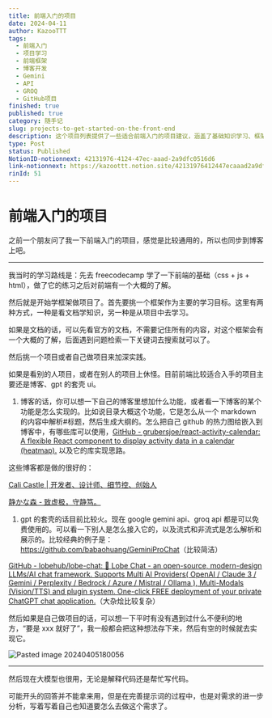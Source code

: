 ```yaml
---
title: 前端入门的项目
date: 2024-04-11
author: KazooTTT
tags:
  - 前端入门
  - 项目学习
  - 前端框架
  - 博客开发
  - Gemini
  - API
  - GROQ
  - GitHub项目
finished: true
published: true
category: 随手记
slug: projects-to-get-started-on-the-front-end
description: 这个项目列表提供了一些适合前端入门的项目建议，涵盖了基础知识学习、框架实践和个人项目开发等方面。其中包括了博客开发、UI设计、以及接入Gemini API和GROQ API等内容的示例。
type: Post
status: Published
NotionID-notionnext: 42131976-4124-47ec-aaad-2a9dfc0516d6
link-notionnext: https://kazoottt.notion.site/42131976412447ecaaad2a9dfc0516d6
rinId: 51
---
```


# 前端入门的项目

之前一个朋友问了我一下前端入门的项目，感觉是比较通用的，所以也同步到博客上吧。

---

我当时的学习路线是：先去 freecodecamp 学了一下前端的基础（css + js + html），做了它的练习之后对前端有一个大概的了解。

然后就是开始学框架做项目了。首先要挑一个框架作为主要的学习目标。这里有两种方式，一种是看文档学知识，另一种是从项目中去学习。

如果是文档的话，可以先看官方的文档，不需要记住所有的内容，对这个框架会有一个大概的了解，后面遇到问题检索一下关键词去搜索就可以了。

然后挑一个项目或者自己做项目来加深实践。

如果是看别的人项目，或者在别人的项目上休怪。目前前端比较适合入手的项目主要还是博客、gpt 的套壳 ui。

1. 博客的话，你可以想一下自己的博客里想加什么功能，或者看一下博客的某个功能是怎么实现的。比如说目录大概这个功能，它是怎么从一个 markdown 的内容中解析#标题，然后生成大纲的。怎么把自己 github 的热力图给嵌入到博客中，有哪些库可以使用，[GitHub - grubersjoe/react-activity-calendar: A flexible React component to display activity data in a calendar (heatmap).](https://github.com/grubersjoe/react-activity-calendar) 以及它的库实现思路。

这些博客都是做的很好的：

[Cali Castle | 开发者、设计师、细节控、创始人](https://cali.so/)

[静かな森 - 致虚极，守静笃。](https://innei.in/)

1. gpt 的套壳的话目前比较火。现在 google gemini api、groq api 都是可以免费使用的。可以看一下别人是怎么接入它的，以及流式和非流式是怎么解析和展示的。比较经典的例子是：
    <https://github.com/babaohuang/GeminiProChat>（比较简洁）

[GitHub - lobehub/lobe-chat: 🤯 Lobe Chat - an open-source, modern-design LLMs/AI chat framework. Supports Multi AI Providers( OpenAI / Claude 3 / Gemini / Perplexity / Bedrock / Azure / Mistral / Ollama ), Multi-Modals (Vision/TTS) and plugin system. One-click FREE deployment of your private ChatGPT chat application.](https://github.com/lobehub/lobe-chat)（大杂烩比较复杂）

然后如果是自己做项目的话，可以想一下平时有没有遇到过什么不便利的地方，“要是 xxx 就好了”，我一般都会把这种想法存下来，然后有空的时候就去实现它。

![Pasted image 20240405180056](https://pictures.kazoottt.top/2024/04/20240411-63ea5846be622124eba970ce3738abf0.png)

---

然后现在大模型也很用，无论是解释代码还是帮忙写代码。

可能开头的回答并不能拿来用，但是在完善提示词的过程中，也是对需求的进一步分析，写着写着自己也知道要怎么去做这个需求了。
